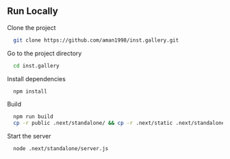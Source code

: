 
## Run Locally

Clone the project

```bash
  git clone https://github.com/aman1998/inst.gallery.git
```

Go to the project directory

```bash
  cd inst.gallery
```

Install dependencies

```bash
  npm install
```

Build

```bash
  npm run build
  cp -r public .next/standalone/ && cp -r .next/static .next/standalone/.next/
```

Start the server

```bash
  node .next/standalone/server.js
```

